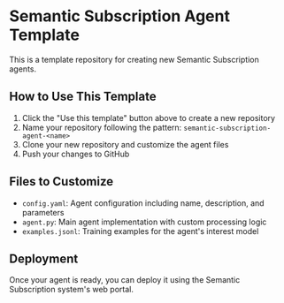 # Semantic Subscription Agent Template

This is a template repository for creating new Semantic Subscription agents.

## How to Use This Template

1. Click the "Use this template" button above to create a new repository
2. Name your repository following the pattern: `semantic-subscription-agent-<name>`
3. Clone your new repository and customize the agent files
4. Push your changes to GitHub

## Files to Customize

- `config.yaml`: Agent configuration including name, description, and parameters
- `agent.py`: Main agent implementation with custom processing logic
- `examples.jsonl`: Training examples for the agent's interest model

## Deployment

Once your agent is ready, you can deploy it using the Semantic Subscription system's web portal.
